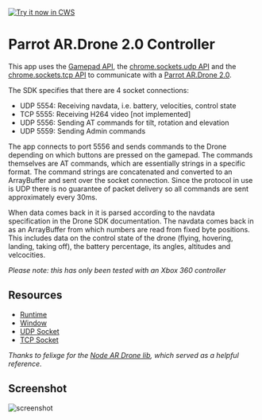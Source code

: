 <a target="_blank" href="https://chrome.google.com/webstore/detail/lhdfniaagbjbipjmgfbnlbcmlbcgklkh">![Try it now in CWS](https://raw.github.com/GoogleChrome/chrome-app-samples/master/tryitnowbutton.png "Click here to install this sample from the Chrome Web Store")</a>


# Parrot AR.Drone 2.0 Controller

This app uses the [Gamepad API](http://www.html5rocks.com/en/tutorials/doodles/gamepad/),
the [chrome.sockets.udp API](http://developer.chrome.com/apps/sockets.udp.html) and
the [chrome.sockets.tcp API](http://developer.chrome.com/apps/sockets.tcp.html) to 
communicate with a [Parrot AR.Drone 2.0](http://ardrone2.parrot.com/).

The SDK specifies that there are 4 socket connections:

* UDP 5554: Receiving navdata, i.e. battery, velocities, control state
* TCP 5555: Receiving H264 video [not implemented]
* UDP 5556: Sending AT commands for tilt, rotation and elevation
* UDP 5559: Sending Admin commands

The app connects to port 5556 and sends commands to the Drone depending on which
buttons are pressed on the gamepad. The commands themselves are AT commands, which
are essentially strings in a specific format. The command strings are concatenated
and converted to an ArrayBuffer and sent over the socket connection. Since the
protocol in use is UDP there is no guarantee of packet delivery so all commands
are sent approximately every 30ms.

When data comes back in it is parsed according to the navdata specification in
the Drone SDK documentation. The navdata comes back in as an ArrayBuffer from which
numbers are read from fixed byte positions. This includes data on the control
state of the drone (flying, hovering, landing, taking off), the battery percentage,
its angles, altitudes and velcocities.

_Please note: this has only been tested with an Xbox 360 controller_

## Resources

* [Runtime](http://developer.chrome.com/apps/app.runtime.html)
* [Window](http://developer.chrome.com/apps/app.window.html)
* [UDP Socket](http://developer.chrome.com/apps/socket.udp.html)
* [TCP Socket](http://developer.chrome.com/apps/socket.tcp.html)

_Thanks to felixge for the [Node AR Drone lib](https://github.com/felixge/node-ar-drone), which served as a helpful reference._

## Screenshot
![screenshot](https://raw.github.com/GoogleChrome/chrome-app-samples/master/parrot-ar-drone/assets/screenshot_1280_800.png)


